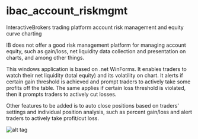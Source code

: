 # ibac_account_riskmgmt
InteractiveBrokers trading platform account risk management and equity curve charting

IB does not offer a good risk management platform for managing account equity, such as gain/loss, 
net liquidity data collection and presentation on charts, and among other things.

This windows application is based on .net WinForms. It enables traders to watch their net liquidity (total equity) and its volatility on chart.
It alerts if certain gain threshold is achieved and prompt traders to actively take some profits off the table. 
The same applies if certain loss threshold is violated, then it prompts traders to actively cut losses.

Other features to be added is to auto close positions based on traders' settings and individual position analysis, such as 
percent gain/loss and alert traders to actively take profit/cut loss.

![alt tag](https://raw.github.com/ssg10/ibac_account_riskmgmt/IBac%20picture.png)
